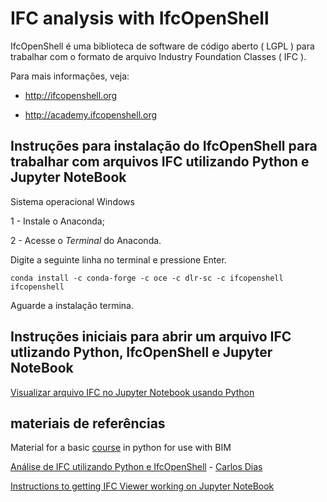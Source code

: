 # IFC analysis with IfcOpenShell

IfcOpenShell é uma biblioteca de software de código aberto ( LGPL ) para trabalhar com o formato de arquivo Industry Foundation Classes ( IFC ).

Para mais informações, veja:

- http://ifcopenshell.org

- http://academy.ifcopenshell.org

## Instruções para instalação do IfcOpenShell para trabalhar com arquivos IFC utilizando Python e Jupyter NoteBook 

Sistema operacional Windows

1 - Instale o Anaconda;

2 - Acesse o *Terminal* do Anaconda.

Digite a seguinte linha no terminal e pressione Enter.

```
conda install -c conda-forge -c oce -c dlr-sc -c ifcopenshell ifcopenshell
```

Aguarde a instalação termina.

## Instruções iniciais para abrir um arquivo IFC utlizando Python, IfcOpenShell e Jupyter NoteBook

[Visualizar arquivo IFC no Jupyter Notebook usando Python](https://github.com/renatogcruz/Data-science-for-architecture/tree/main/ifc_analysis/IFC_analysis_with_IfcOpenShell/Instrucoes_iniciais)

## materiais de referências

Material for a basic [course](https://github.com/bimfag/intro-python-bim) in python for use with BIM

[Análise de IFC utilizando Python e IfcOpenShell](https://www.youtube.com/watch?v=fKIuYu0-hVk) - [Carlos Dias](https://github.com/c4rlosdias)

[Instructions to getting IFC Viewer working on Jupyter NoteBook](https://gist.github.com/feromes/b9e7935b9313e7eb7e197d267168ebdb)
